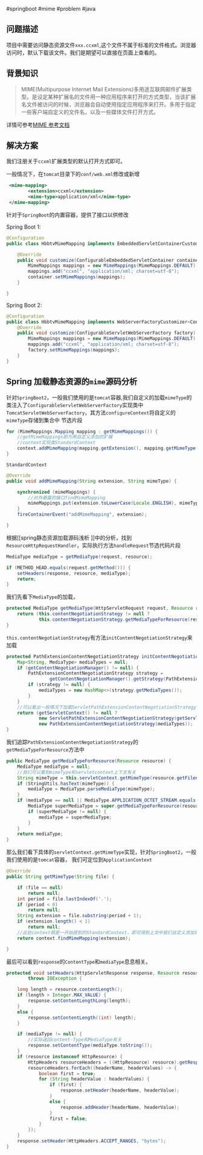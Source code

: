 #springboot #mime #problem #java 

## 问题描述

项目中需要访问静态资源文件`xxx.ccxml`,这个文件不属于标准的文件格式。浏览器访问时，默认下载该文件。我们是期望可以直接在页面上查看的。

## 背景知识

> MIME(Multipurpose Internet Mail Extensions)多用途互联网邮件扩展类型。是设定某种扩展名的文件用一种应用程序来打开的方式类型，当该扩展名文件被访问的时候，浏览器会自动使用指定应用程序来打开。多用于指定一些客户端自定义的文件名，以及一些媒体文件打开方式。

详情可参考[MIME 参考文档](https://baike.baidu.com/item/MIME/2900607?fr=aladdin)

## 解决方案

我们注册关于`ccxml`扩展类型的默认打开方式即可。

一般情况下，在`tomcat`目录下的`conf/web.xml`修改或新增

```xml
 <mime-mapping>
        <extension>ccxml</extension>
        <mime-type>application/xml</mime-type>
 </mime-mapping>
```

针对于`SpringBoot`的内置容器，提供了接口以供修改

Spring Boot 1:

```java
@Configuration
public class HbbtvMimeMapping implements EmbeddedServletContainerCustomizer {

    @Override
    public void customize(ConfigurableEmbeddedServletContainer container) {
        MimeMappings mappings = new MimeMappings(MimeMappings.DEFAULT);
        mappings.add("ccxml", "application/xml; charset=utf-8");
        container.setMimeMappings(mappings);
    }

}
```

Spring Boot 2:

```java
@Configuration
public class HbbtvMimeMapping implements WebServerFactoryCustomizer<ConfigurableServletWebServerFactory> {
    @Override
    public void customize(ConfigurableServletWebServerFactory factory) {
        MimeMappings mappings = new MimeMappings(MimeMappings.DEFAULT);
        mappings.add("ccxml", "application/xml; charset=utf-8");
        factory.setMimeMappings(mappings);
    }
}
```

## Spring 加载静态资源的`mime`源码分析

针对`SpringBoot2`，一般我们使用的是`tomcat`容器,我们自定义的加载`mimeType`的类注入了`ConfigurableServletWebServerFactory`实现类中`TomcatServletWebServerFactory`，其方法`configureContext`将自定义的`mimeType`存储到集合中
节选片段

```java
for (MimeMappings.Mapping mapping : getMimeMappings()) {
    //getMimeMappings即为用自定义添加的扩展
    //context实现类StandardContext
    context.addMimeMapping(mapping.getExtension(), mapping.getMimeType());
}
```

`StandardContext`

```java
@Override
public void addMimeMapping(String extension, String mimeType) {

    synchronized (mimeMappings) {
        //对外暴露的接口findMimeMapping
        mimeMappings.put(extension.toLowerCase(Locale.ENGLISH), mimeType);
    }
    fireContainerEvent("addMimeMapping", extension);

}
```

根据[[spring静态资源加载源码浅析 ]]中的分析，找到`ResourceHttpRequestHandler`，实际执行方法`handleRequest`节选代码片段

```java
MediaType mediaType = getMediaType(request, resource);

if (METHOD_HEAD.equals(request.getMethod())) {
    setHeaders(response, resource, mediaType);
    return;
}
```

我们先看下`MediaType`的加载，

```java
protected MediaType getMediaType(HttpServletRequest request, Resource resource) {
    return (this.contentNegotiationStrategy != null ?
            this.contentNegotiationStrategy.getMediaTypeForResource(resource) : null);
}
```

`this.contentNegotiationStrategy`有方法`initContentNegotiationStrategy`来加载

```java
protected PathExtensionContentNegotiationStrategy initContentNegotiationStrategy() {
    Map<String, MediaType> mediaTypes = null;
    if (getContentNegotiationManager() != null) {
        PathExtensionContentNegotiationStrategy strategy =
                getContentNegotiationManager().getStrategy(PathExtensionContentNegotiationStrategy.class);
        if (strategy != null) {
            mediaTypes = new HashMap<>(strategy.getMediaTypes());
        }
    }
    //可以看出一般情况下加载ServletPathExtensionContentNegotiationStrategy
    return (getServletContext() != null ?
            new ServletPathExtensionContentNegotiationStrategy(getServletContext(), mediaTypes) :
            new PathExtensionContentNegotiationStrategy(mediaTypes));
}
```

我们追踪`PathExtensionContentNegotiationStrategy`的`getMediaTypeForResource`方法中

```java
public MediaType getMediaTypeForResource(Resource resource) {
    MediaType mediaType = null;
    //我们可以看到mimeType和servletcontext上下文有关
    String mimeType = this.servletContext.getMimeType(resource.getFilename());
    if (StringUtils.hasText(mimeType)) {
        mediaType = MediaType.parseMediaType(mimeType);
    }
    if (mediaType == null || MediaType.APPLICATION_OCTET_STREAM.equals(mediaType)) {
        MediaType superMediaType = super.getMediaTypeForResource(resource);
        if (superMediaType != null) {
            mediaType = superMediaType;
        }
    }
    return mediaType;
}

```

那么我们看下具体的`servletContext.getMimeType`实现，针对`SpringBoot2`，一般我们使用的是`tomcat`容器，
我们可定位到`ApplicationContext`

```java
@Override
public String getMimeType(String file) {

    if (file == null)
        return null;
    int period = file.lastIndexOf('.');
    if (period < 0)
        return null;
    String extension = file.substring(period + 1);
    if (extension.length() < 1)
        return null;
    //此处context既是一开始提到的StandardContext，即可得到上文中我们自定义添加的mimetype
    return context.findMimeMapping(extension);

}
```

最后可以看到`response`的`ContentType`和`mediaType`息息相关。

```java
protected void setHeaders(HttpServletResponse response, Resource resource, @Nullable MediaType mediaType)
        throws IOException {

    long length = resource.contentLength();
    if (length > Integer.MAX_VALUE) {
        response.setContentLengthLong(length);
    }
    else {
        response.setContentLength((int) length);
    }

    if (mediaType != null) {
        //实际返回content-Type和MediaType有关
        response.setContentType(mediaType.toString());
    }
    if (resource instanceof HttpResource) {
        HttpHeaders resourceHeaders = ((HttpResource) resource).getResponseHeaders();
        resourceHeaders.forEach((headerName, headerValues) -> {
            boolean first = true;
            for (String headerValue : headerValues) {
                if (first) {
                    response.setHeader(headerName, headerValue);
                }
                else {
                    response.addHeader(headerName, headerValue);
                }
                first = false;
            }
        });
    }
    response.setHeader(HttpHeaders.ACCEPT_RANGES, "bytes");
}
```
